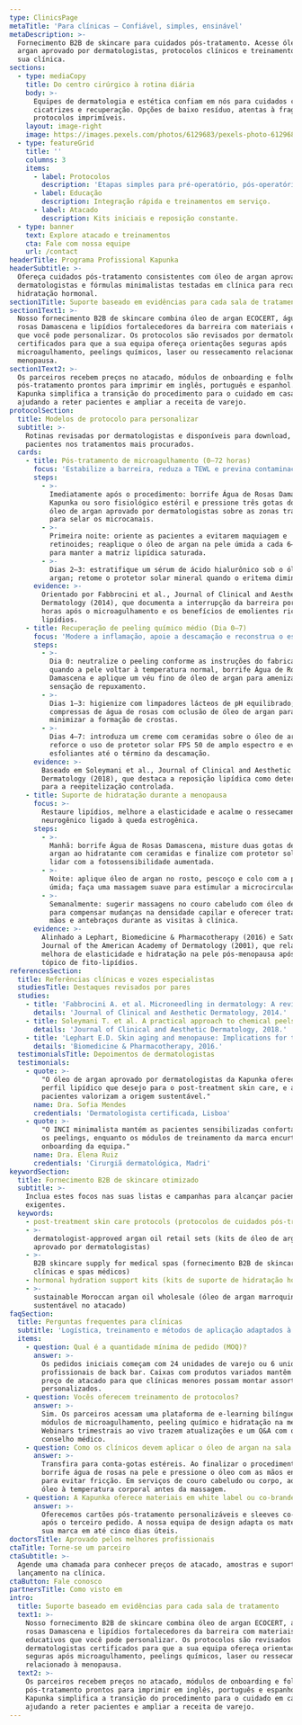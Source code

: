 ```yaml
---
type: ClinicsPage
metaTitle: 'Para clínicas — Confiável, simples, ensinável'
metaDescription: >-
  Fornecimento B2B de skincare para cuidados pós-tratamento. Acesse óleo de
  argan aprovado por dermatologistas, protocolos clínicos e treinamento para a
  sua clínica.
sections:
  - type: mediaCopy
    title: Do centro cirúrgico à rotina diária
    body: >-
      Equipes de dermatologia e estética confiam em nós para cuidados com
      cicatrizes e recuperação. Opções de baixo resíduo, atentas à fragrância e
      protocolos imprimíveis.
    layout: image-right
    image: https://images.pexels.com/photos/6129683/pexels-photo-6129683.jpeg?auto=compress&cs=tinysrgb&w=1920
  - type: featureGrid
    title: ''
    columns: 3
    items:
      - label: Protocolos
        description: 'Etapas simples para pré-operatório, pós-operatório e cuidado em casa.'
      - label: Educação
        description: Integração rápida e treinamentos em serviço.
      - label: Atacado
        description: Kits iniciais e reposição constante.
  - type: banner
    text: Explore atacado e treinamentos
    cta: Fale com nossa equipe
    url: /contact
headerTitle: Programa Profissional Kapunka
headerSubtitle: >-
  Ofereça cuidados pós-tratamento consistentes com óleo de argan aprovado por
  dermatologistas e fórmulas minimalistas testadas em clínica para recuperação e
  hidratação hormonal.
section1Title: Suporte baseado em evidências para cada sala de tratamento
section1Text1: >-
  Nosso fornecimento B2B de skincare combina óleo de argan ECOCERT, água de
  rosas Damascena e lipídios fortalecedores da barreira com materiais educativos
  que você pode personalizar. Os protocolos são revisados por dermatologistas
  certificados para que a sua equipa ofereça orientações seguras após
  microagulhamento, peelings químicos, laser ou ressecamento relacionado à
  menopausa.
section1Text2: >-
  Os parceiros recebem preços no atacado, módulos de onboarding e folhetos de
  pós-tratamento prontos para imprimir em inglês, português e espanhol. A
  Kapunka simplifica a transição do procedimento para o cuidado em casa,
  ajudando a reter pacientes e ampliar a receita de varejo.
protocolSection:
  title: Modelos de protocolo para personalizar
  subtitle: >-
    Rotinas revisadas por dermatologistas e disponíveis para download, guiando
    pacientes nos tratamentos mais procurados.
  cards:
    - title: Pós-tratamento de microagulhamento (0–72 horas)
      focus: 'Estabilize a barreira, reduza a TEWL e previna contaminação microbiana.'
      steps:
        - >-
          Imediatamente após o procedimento: borrife Água de Rosas Damascena
          Kapunka ou soro fisiológico estéril e pressione três gotas do nosso
          óleo de argan aprovado por dermatologistas sobre as zonas tratadas
          para selar os microcanais.
        - >-
          Primeira noite: oriente as pacientes a evitarem maquiagem e
          retinoides; reaplique o óleo de argan na pele úmida a cada 6–8 horas
          para manter a matriz lipídica saturada.
        - >-
          Dias 2–3: estratifique um sérum de ácido hialurônico sob o óleo de
          argan; retome o protetor solar mineral quando o eritema diminuir.
      evidence: >-
        Orientado por Fabbrocini et al., Journal of Clinical and Aesthetic
        Dermatology (2014), que documenta a interrupção da barreira por até 48
        horas após o microagulhamento e os benefícios de emolientes ricos em
        lipídios.
    - title: Recuperação de peeling químico médio (Dia 0–7)
      focus: 'Modere a inflamação, apoie a descamação e reconstrua o estrato córneo.'
      steps:
        - >-
          Dia 0: neutralize o peeling conforme as instruções do fabricante;
          quando a pele voltar à temperatura normal, borrife Água de Rosas
          Damascena e aplique um véu fino de óleo de argan para amenizar a
          sensação de repuxamento.
        - >-
          Dias 1–3: higienize com limpadores lácteos de pH equilibrado; alterne
          compressas de água de rosas com oclusão de óleo de argan para
          minimizar a formação de crostas.
        - >-
          Dias 4–7: introduza um creme com ceramidas sobre o óleo de argan;
          reforce o uso de protetor solar FPS 50 de amplo espectro e evite
          esfoliantes até o término da descamação.
      evidence: >-
        Baseado em Soleymani et al., Journal of Clinical and Aesthetic
        Dermatology (2018), que destaca a reposição lipídica como determinante
        para a reepitelização controlada.
    - title: Suporte de hidratação durante a menopausa
      focus: >-
        Restaure lipídios, melhore a elasticidade e acalme o ressecamento
        neurogênico ligado à queda estrogênica.
      steps:
        - >-
          Manhã: borrife Água de Rosas Damascena, misture duas gotas de óleo de
          argan ao hidratante com ceramidas e finalize com protetor solar para
          lidar com a fotossensibilidade aumentada.
        - >-
          Noite: aplique óleo de argan no rosto, pescoço e colo com a pele
          úmida; faça uma massagem suave para estimular a microcirculação.
        - >-
          Semanalmente: sugerir massagens no couro cabeludo com óleo de argan
          para compensar mudanças na densidade capilar e oferecer tratamentos de
          mãos e antebraços durante as visitas à clínica.
      evidence: >-
        Alinhado a Lephart, Biomedicine & Pharmacotherapy (2016) e Sator et al.,
        Journal of the American Academy of Dermatology (2001), que relatam
        melhora de elasticidade e hidratação na pele pós-menopausa após o uso
        tópico de fito-lipídios.
referencesSection:
  title: Referências clínicas e vozes especialistas
  studiesTitle: Destaques revisados por pares
  studies:
    - title: 'Fabbrocini A. et al. Microneedling in dermatology: A review.'
      details: 'Journal of Clinical and Aesthetic Dermatology, 2014.'
    - title: Soleymani T. et al. A practical approach to chemical peels.
      details: 'Journal of Clinical and Aesthetic Dermatology, 2018.'
    - title: 'Lephart E.D. Skin aging and menopause: Implications for treatment.'
      details: 'Biomedicine & Pharmacotherapy, 2016.'
  testimonialsTitle: Depoimentos de dermatologistas
  testimonials:
    - quote: >-
        "O óleo de argan aprovado por dermatologistas da Kapunka oferece o
        perfil lipídico que desejo para o post-treatment skin care, e as
        pacientes valorizam a origem sustentável."
      name: Dra. Sofia Mendes
      credentials: 'Dermatologista certificada, Lisboa'
    - quote: >-
        "O INCI minimalista mantém as pacientes sensibilizadas confortáveis após
        os peelings, enquanto os módulos de treinamento da marca encurtam o
        onboarding da equipa."
      name: Dra. Elena Ruiz
      credentials: 'Cirurgiã dermatológica, Madri'
keywordSection:
  title: Fornecimento B2B de skincare otimizado
  subtitle: >-
    Inclua estes focos nas suas listas e campanhas para alcançar pacientes
    exigentes.
  keywords:
    - post-treatment skin care protocols (protocolos de cuidados pós-tratamento)
    - >-
      dermatologist-approved argan oil retail sets (kits de óleo de argan
      aprovado por dermatologistas)
    - >-
      B2B skincare supply for medical spas (fornecimento B2B de skincare para
      clínicas e spas médicos)
    - hormonal hydration support kits (kits de suporte de hidratação hormonal)
    - >-
      sustainable Moroccan argan oil wholesale (óleo de argan marroquino
      sustentável no atacado)
faqSection:
  title: Perguntas frequentes para clínicas
  subtitle: 'Logística, treinamento e métodos de aplicação adaptados à sua equipa.'
  items:
    - question: Qual é a quantidade mínima de pedido (MOQ)?
      answer: >-
        Os pedidos iniciais começam com 24 unidades de varejo ou 6 unidades
        profissionais de back bar. Caixas com produtos variados mantêm o mesmo
        preço de atacado para que clínicas menores possam montar assortments
        personalizados.
    - question: Vocês oferecem treinamento de protocolos?
      answer: >-
        Sim. Os parceiros acessam uma plataforma de e-learning bilíngue com
        módulos de microagulhamento, peeling químico e hidratação na menopausa.
        Webinars trimestrais ao vivo trazem atualizações e um Q&A com o nosso
        conselho médico.
    - question: Como os clínicos devem aplicar o óleo de argan na sala de tratamento?
      answer: >-
        Transfira para conta-gotas estéreis. Ao finalizar o procedimento,
        borrife água de rosas na pele e pressione o óleo com as mãos enluvadas
        para evitar fricção. Em serviços de couro cabeludo ou corpo, aqueça o
        óleo à temperatura corporal antes da massagem.
    - question: A Kapunka oferece materiais em white label ou co-branded?
      answer: >-
        Oferecemos cartões pós-tratamento personalizáveis e sleeves co-branded
        após o terceiro pedido. A nossa equipa de design adapta os materiais à
        sua marca em até cinco dias úteis.
doctorsTitle: Aprovado pelos melhores profissionais
ctaTitle: Torne-se um parceiro
ctaSubtitle: >-
  Agende uma chamada para conhecer preços de atacado, amostras e suporte de
  lançamento na clínica.
ctaButton: Fale conosco
partnersTitle: Como visto em
intro:
  title: Suporte baseado em evidências para cada sala de tratamento
  text1: >-
    Nosso fornecimento B2B de skincare combina óleo de argan ECOCERT, água de
    rosas Damascena e lipídios fortalecedores da barreira com materiais
    educativos que você pode personalizar. Os protocolos são revisados por
    dermatologistas certificados para que a sua equipa ofereça orientações
    seguras após microagulhamento, peelings químicos, laser ou ressecamento
    relacionado à menopausa.
  text2: >-
    Os parceiros recebem preços no atacado, módulos de onboarding e folhetos de
    pós-tratamento prontos para imprimir em inglês, português e espanhol. A
    Kapunka simplifica a transição do procedimento para o cuidado em casa,
    ajudando a reter pacientes e ampliar a receita de varejo.
---
```

